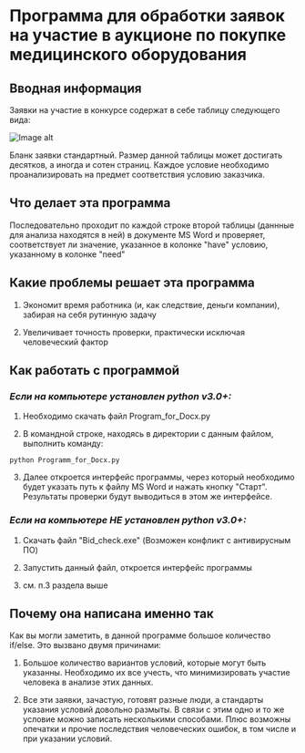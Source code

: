 # **Программа для обработки заявок на участие в аукционе по покупке медицинского оборудования**

## **Вводная информация**
Заявки на участие в конкурсе содержат в себе таблицу следующего вида:

![Image alt](https://drive.google.com/file/d/11PhxnDr0kLdQ_umfSqGiv3T8Oc-jAkds/view?usp=sharing "Пример таблицы в заявке")

Бланк заявки стандартный. Размер данной таблицы может достигать десятков, а иногда и сотен страниц. Каждое условие необходимо проанализировать на предмет соответствия условию заказчика.

## **Что делает эта программа**
Последовательно проходит по каждой строке второй таблицы (даннные для анализа находятся в ней) в документе MS Word и проверяет, соответствует ли значение, указанное в колонке "have" условию, указанному в колонке "need"

## **Какие проблемы решает эта программа**
1) Экономит время работника (и, как следствие, деньги компании), забирая на себя рутинную задачу

2) Увеличивает точность проверки, практически исключая человеческий фактор

## **Как работать с программой**

### *Если на компьютере установлен python v3.0+:*

1) Необходимо скачать файл Program_for_Docx.py

2) В командной строке, находясь в директории с данным файлом, выполнить команду:
```
python Programm_for_Docx.py
```
3) Далее откроется интерфейс программы, через который необходимо будет указать путь к файлу MS Word и нажать кнопку "Старт". Результаты проверки будут выводиться в этом же интерфейсе.

### *Если на компьютере **НЕ** установлен python v3.0+:*

1) Скачать файл "Bid_check.exe" (Возможен конфликт с антивирусным ПО)

2) Запустить данный файл, откроется интерфейс программы

3) см. п.3 раздела выше

## Почему она написана именно так

Как вы могли заметить, в данной программе большое количество if/else. Это вызвано двумя причинами:

1) Большое количество вариантов условий, которые могут быть указанны. Необходимо их все учесть, что минимизировать участие человека в анализе этих данных.

2) Все эти заявки, зачастую, готовят разные люди, а стандарты указания условий довольно размыты. В связи с этим одно и то же условие можно записать несколькими способами. Плюс возможны опечатки и прочие последствия человеческих ошибок, в том числе и при указании условий.